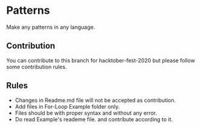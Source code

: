 # Patterns
Make any patterns in any language.

## Contribution
You can contribute to this branch for hacktober-fest-2020 but please follow some contribution rules.

## Rules
- Changes in Readme.md file will not be accepted as contribution.
- Add files in For-Loop Example folder only.
- Files should be with proper syntax and without any error.
- Do read Example's reademe file. and contribute according to it.
